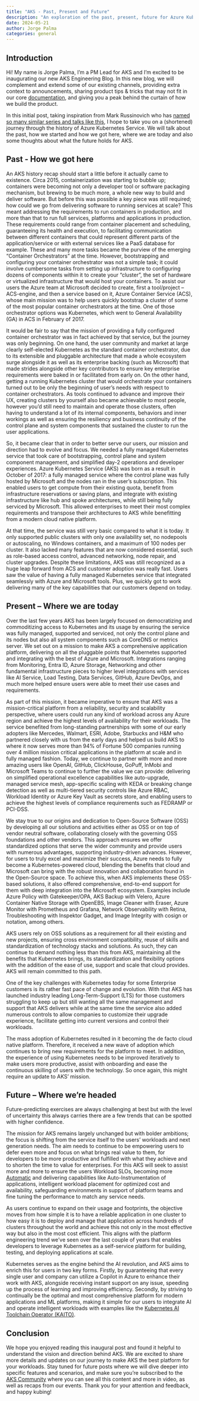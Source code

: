 ```yaml
---
title: "AKS - Past, Present and Future"
description: "An exploration of the past, present, future for Azure Kubernetes Service (AKS)."
date: 2024-05-21
author: Jorge Palma
categories: general
---
```


## Introduction

Hi! My name is Jorge Palma, I’m a PM Lead for AKS and I’m excited to be inaugurating our new AKS Engineering Blog. In this new blog, we will complement and extend some of our existing channels, providing extra context to announcements, sharing product tips & tricks that may not fit in our core [documentation](https://learn.microsoft.com/azure/aks), and giving you a peak behind the curtain of how we build the product.

In this initial post, taking inspiration from Mark Russinovich who has [named so many similar series and talks like this](https://ia600807.us.archive.org/23/items/InsideNTFS/Inside%20NTFS.pdf), I hope to take you on a (shortened) journey through the history of Azure Kubernetes Service. We will talk about the past, how we started and how we got here, where we are today and also some thoughts about what the future holds for AKS.

## Past - How we got here

An AKS history recap should start a little before it actually came to existence. Circa 2015, containerization was starting to bubble up; containers were becoming not only a developer tool or software packaging mechanism, but brewing to be much more, a whole new way to build and deliver software. But before this was possible a key piece was still required; how could we go from delivering software to running services at scale? This meant addressing the requirements to run containers in production, and more than that to run full services, platforms and applications in production. These requirements could range from container placement and scheduling, guaranteeing its health and execution, to facilitating communication between different containers that could represent different parts of the application/service or with external services like a PaaS database for example. These and many more tasks became the purview of the emerging “Container Orchestrators” at the time. However, bootstrapping and configuring your container orchestrator was not a simple task; it could involve cumbersome tasks from setting up infrastructure to configuring dozens of components within it to create your “cluster”, the set of hardware or virtualized infrastructure that would host your containers. To assist our users the Azure team at Microsoft decided to create, first a tool/project – ACS-engine, and then a service based on it, Azure Container Service (ACS), whose main mission was to help users quickly bootstrap a cluster of some of the most popular container orchestrators at the time. One of those orchestrator options was Kubernetes, which went to General Availability (GA) in ACS in February of 2017.

It would be fair to say that the mission of providing a fully configured container orchestrator was in fact achieved by that service, but the journey was only beginning. On one hand, the user community and market at large clearly self-elected Kubernetes as the standard container orchestrator, due to its extensible and pluggable architecture that made a whole ecosystem surge alongside it as well as its enterprise backing (such as Microsoft) that made strides alongside other key contributors to ensure key enterprise requirements were baked in or facilitated from early on. On the other hand, getting a running Kubernetes cluster that would orchestrate your containers turned out to be only the beginning of user’s needs with respect to container orchestrators. As tools continued to advance and improve their UX, creating clusters by yourself also became achievable to most people, however you’d still need to maintain and operate those clusters, often having to understand a lot of its internal components, behaviors and inner workings as well as ensuring the resiliency and business continuity of the control plane and system components that sustained the cluster to run the user applications.

So, it became clear that in order to better serve our users, our mission and direction had to evolve and focus. We needed a fully managed Kubernetes service that took care of bootstrapping, control plane and system component management, and simplified day-2 operations and developer experiences. Azure Kubernetes Service (AKS) was born as a result in October of 2017: a fully managed service where the control plane was fully hosted by Microsoft and the nodes ran in the user’s subscription. This enabled users to get compute from their existing quota, benefit from infrastructure reservations or saving plans, and integrate with existing infrastructure like hub and spoke architectures, while still being fully serviced by Microsoft. This allowed enterprises to meet their most complex requirements and transpose their architectures to AKS while benefitting from a modern cloud native platform.

At that time, the service was still very basic compared to what it is today. It only supported public clusters with only one availability set, no nodepools or autoscaling, no Windows containers, and a maximum of 100 nodes per cluster. It also lacked many features that are now considered essential, such as role-based access control, advanced networking, node repair, and cluster upgrades. Despite these limitations, AKS was still recognized as a huge leap forward from ACS and customer adoption was really fast. Users saw the value of having a fully managed Kubernetes service that integrated seamlessly with Azure and Microsoft tools. Plus, we quickly got to work delivering many of the key capabilities that our customers depend on today.

## Present – Where we are today

Over the last few years AKS has been largely focused on democratizing and commoditizing access to Kubernetes and its usage by ensuring the service was fully managed, supported and serviced, not only the control plane and its nodes but also all system components such as CoreDNS or metrics server. We set out on a mission to make AKS a comprehensive application platform, delivering on all the pluggable points that Kubernetes supported and integrating with the best of Azure and Microsoft. Integrations ranging from Monitoring, Entra ID, Azure Storage, Networking and other fundamental infrastructure pieces to higher level integrations with services like AI Service, Load Testing, Data Services, GitHub, Azure DevOps, and much more helped ensure users were able to meet their use cases and requirements.

As part of this mission, it became imperative to ensure that AKS was a mission-critical platform from a reliability, security and scalability perspective, where users could run any kind of workload across any Azure region and achieve the highest levels of availability for their workloads. The service benefited from long-standing partnerships with some of our early adopters like Mercedes, Walmart, ESRI, Adobe, Starbucks and H&M who partnered closely with us from the early days and helped us build AKS to where it now serves more than 94% of Fortune 500 companies running over 4 million mission critical applications in the platform at scale and in fully managed fashion.
Today, we continue to partner with more and more amazing users like OpenAI, GitHub, ClickHouse, GoPuff, InMobi and Microsoft Teams to continue to further the value we can provide: delivering on simplified operational excellence capabilities like auto-upgrade, managed service mesh, app-specific scaling with KEDA or breaking change detection as well as multi-tiered security controls like Azure RBAC, Workload Identity or Azure Key Vault as secrets store, and enabling users to achieve the highest levels of compliance requirements such as FEDRAMP or PCI-DSS.

We stay true to our origins and dedication to Open-Source Software (OSS) by developing all our solutions and activities either as OSS or on top of vendor neutral software, collaborating closely with the governing OSS foundations and other vendors. This approach ensures we offer standardized options that serve the wider community and provide users with numerous advantages, supporting industry-driven advances. However, for users to truly excel and maximize their success, Azure needs to fully become a Kubernetes-powered cloud, blending the benefits that cloud and Microsoft can bring with the robust innovation and collaboration found in the Open-Source space. To achieve this, when AKS implements these OSS-based solutions, it also offered comprehensive, end-to-end support for them with deep integration into the Microsoft ecosystem. Examples include Azure Policy with Gatekeeper/OPA, AKS Backup with Velero, Azure Container Native Storage with OpenEBS, Image Cleaner with Eraser, Azure Monitor with Prometheus and Grafana, Network Observability with Retina, Troubleshooting with Inspektor Gadget, and Image Integrity with cosign or notation, among others.

AKS users rely on OSS solutions as a requirement for all their existing and new projects, ensuring cross environment compatibility, reuse of skills and standardization of technology stacks and solutions. As such, they can continue to demand nothing less than this from AKS, maintaining all the benefits that Kubernetes brings, its standardization and flexibility options with the addition of the ease of use, support and scale that cloud provides. AKS will remain committed to this path.

One of the key challenges with Kubernetes today for some Enterprise customers is its rather fast pace of change and evolution. With that AKS has launched industry leading Long-Term-Support (LTS) for those customers struggling to keep up but still wanting all the same management and support that AKS delivers while at the same time the service also added numerous controls to allow companies to customize their upgrade experience, facilitate getting into current versions and control their workloads.

The mass adoption of Kubernetes resulted in it becoming the de facto cloud native platform. Therefore, it received a new wave of adoption which continues to bring new requirements for the platform to meet. In addition, the experience of using Kubernetes needs to be improved iteratively to make users more productive, assist with onboarding and ease the continuous skilling of users with the technology. So once again, this might require an update to AKS’ mission.

## Future – Where we’re headed

Future-predicting exercises are always challenging at best but with the level of uncertainty this always carries there are a few trends that can be spotted with higher confidence.

The mission for AKS remains largely unchanged but with bolder ambitions; the focus is shifting from the service itself to the users’ workloads and next generation needs. The aim needs to continue to be empowering users to defer even more and focus on what brings real value to them, for developers to be more productive and fulfilled with what they achieve and to shorten the time to value for enterprises. For this AKS will seek to assist more and more to ensure the users Workload SLOs, becoming more [Automatic](https://aka.ms/aks/hello-automatic) and delivering capabilities like Auto-Instrumentation of applications, intelligent workload placement for optimized cost and availability, safeguarding environments in support of platform teams and fine tuning the performance to match any service needs.

As users continue to expand on their usage and footprints, the objective moves from how simple it is to have a reliable application in one cluster to how easy it is to deploy and manage that application across hundreds of clusters throughout the world and achieve this not only in the most effective way but also in the most cost efficient. This aligns with the platform engineering trend we’ve seen over the last couple of years that enables developers to leverage Kubernetes as a self-service platform for building, testing, and deploying applications at scale.

Kubernetes serves as the engine behind the AI revolution, and AKS aims to enrich this for users in two key forms. Firstly, by guaranteeing that every single user and company can utilize a Copilot in Azure to enhance their work with AKS, alongside receiving instant support on any issue, speeding up the process of learning and improving efficiency. Secondly, by striving to continually be the optimal and most comprehensive platform for modern applications and ML platforms, making it simple for our users to integrate AI and operate intelligent workloads with examples like the [Kubernetes AI Toolchain Operator (KAITO)](https://learn.microsoft.com/azure/aks/ai-toolchain-operator).

## Conclusion

We hope you enjoyed reading this inaugural post and found it helpful to understand the vision and direction behind AKS. We are excited to share more details and updates on our journey to make AKS the best platform for your workloads. Stay tuned for future posts where we will dive deeper into specific features and scenarios, and make sure you’re subscribed to the [AKS Community](https://aka.ms/aks/community) where you can see all this content and more in video, as well as recaps from our events. Thank you for your attention and feedback, and happy kubing!
